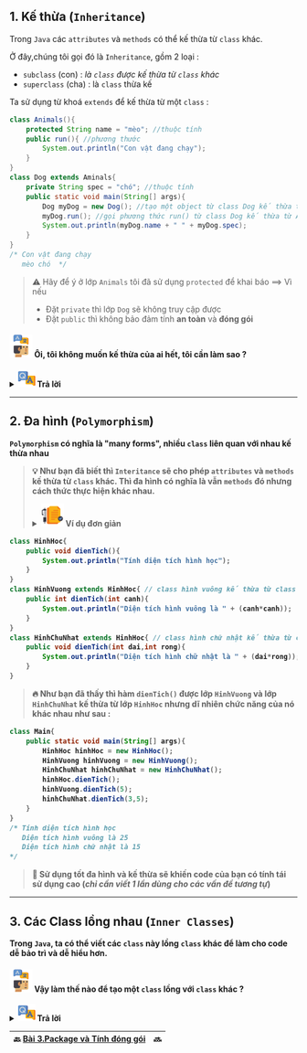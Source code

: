 ## 1. Kế thừa (`Inheritance`)

Trong `Java` các `attributes` và `methods` có thể kế thừa từ `class` khác.

Ở đây,chúng tôi gọi đó là `Inheritance`,  gồm 2 loại : 

- `subclass` (con) : *là `class` được kế thừa từ `class` khác*
- `superclass` (cha) : là `class` thừa kế

Ta sử dụng từ khoá `extends` để kế thừa từ một `class` : 

```java
class Animals(){
    protected String name = "mèo"; //thuộc tính
    public run(){ //phương thước
        System.out.println("Con vật đang chạy");
    }
}
class Dog extends Aminals{
    private String spec = "chó"; //thuộc tính
    public static void main(String[] args){
        Dog myDog = new Dog(); //tạo một object từ class Dog kế thừa từ Animals
        myDog.run(); //gọi phương thức run() từ class Dog kế thừa từ Animals
        System.out.println(myDog.name + " " + myDog.spec);
    }
}
/* Con vật đang chạy 
   mèo chó  */
```

> ⚠️ Hãy để ý ở lớp `Animals` tôi đã sử dụng `protected` để khai báo ==> Vì nếu 
> 
> - Đặt `private` thì lớp `Dog` sẽ không truy cập được
> - Đặt `public` thì không bảo đảm tính **an toàn** và **đóng gói**

#### ![Language Learningpng](https://raw.githubusercontent.com/Zenfection/Image/master/2021/02/02-14-14-12-Language%20Learning.png) Ôi, tôi không muốn kế thừa của ai hết, tôi cần làm sao ?

<details>
<summary><b><img src="https://raw.githubusercontent.com/Zenfection/Image/master/2021/02/01-13-25-05-Questions%20And%20Answers.png"> Trả lời</summary>

<br>

Sử dụng từ khoá `final` quốc dân thôi !!!

```java
final class Animals{
    //...
}
class Dog extends Animals{ // Dòng này sẽ lỗi ngay lập tức
    //...
}
```

> 💡 Nếu bạn cố gắng kế thừa lớp `Animals` thì sẽ lỗi ngay !!!

</details>

---

## 2. Đa hình (`Polymorphism`)

`Polymorphism` có nghĩa là "many forms", nhiều `class` liên quan với nhau **kế thừa** nhau

> 💡 Như bạn đã biết thì `Interitance` sẽ cho phép `attributes` và `methods` kế thừa từ `class` khác. Thì **đa hình** có nghĩa là vẫn `methods` đó nhưng cách thức thực hiện khác nhau.
> 
> <details>
> <summary><b><img src="https://raw.githubusercontent.com/Zenfection/Image/master/2021/02/02-11-21-10-Assignment.png"> Ví dụ đơn giản</b></summary>
> 
> <br>
> 
> 🔥 Hiểu đơn giản, cũng là hàm `dientich()` để tính **diện tích**, nhưng nếu bạn nhập thông số của **hình vuông** nó sẽ ra **diện tích hình vuông**, nhập thông số **hình chữ nhật** thì sẽ ra **diện tích hình chữ nhật**
> 
> </details>

```java
class HinhHoc{
    public void dienTich(){
        System.out.println("Tính diện tích hình học");
    }
}
class HinhVuong extends HinhHoc{ // class hình vuông kế thừa từ class hình học
    public int dienTich(int canh){ 
        System.out.println("Diện tích hình vuông là " + (canh*canh));
    }
}
class HinhChuNhat extends HinhHoc{ // class hình chữ nhật kế thừa từ class hình học
    public void dienTich(int dai,int rong){
        System.out.println("Diện tích hình chữ nhật là " + (dai*rong));
    }
}
```

> 🔥 Như bạn đã thấy thì hàm `dienTich()` được lớp `HinhVuong` và lớp `HinhChuNhat` kế thừa từ lớp `HinhHoc` nhưng dĩ nhiên chức năng của nó khác nhau như sau : 

```java
class Main{
    public static void main(String[] args){
        HinhHoc hinhHoc = new HinhHoc();
        HinhVuong hinhVuong = new HinhVuong();
        HinhChuNhat hinhChuNhat = new HinhChuNhat();
        hinhHoc.dienTich();
        hinhVuong.dienTich(5);
        hinhChuNhat.dienTich(3,5);
    }
}
/* Tính diện tích hình học
   Diện tích hình vuông là 25
   Diện tích hình chữ nhật là 15
*/
```

> 🚀 Sử dụng tốt **đa hình** và **kế thừa** sẽ khiến code của bạn có tính tái sử dụng cao (*chỉ cần viết 1 lần dùng cho các vấn đề tương tự*)

---

## 3. Các Class lồng nhau (`Inner Classes`)

Trong `Java`, ta có thể viết các `class` này lồng `class` khác để làm cho code dễ bảo trì và dễ hiểu hơn.

#### ![Language Learningpng](https://raw.githubusercontent.com/Zenfection/Image/master/2021/02/02-14-14-12-Language%20Learning.png) Vậy làm thế nào để tạo một `class` lồng với `class` khác ?

<details>
<summary><b><img src="https://raw.githubusercontent.com/Zenfection/Image/master/2021/02/01-13-25-05-Questions%20And%20Answers.png"> Trả lời</summary>

<br>

Hãy tạo một `Object` của `class` ngoài, sau đó tạo một `Object` của `class` trong, như sau : 

```java
class lopNgoai{
    int x = 10;
    class lopTrong{
        int y = 5;
    }
}
public class Main{
    public static void main(String[] args){
        lopNgoai myOuter = new lopNgoai();
        lopNgoai.lopTrong myInner = myOuter.new lopTrong();
        System.out.println(myInner.y + myOuter.x);
    }
}
// output : 15 (5 + 10)
```

> 💡 Như bạn đã thấy thì thì lớp `lopTrong` nằm trong lớp `lopNgoai`, vì thế chúng ta cũng có cách khai báo như trên.

</details>


| 🔙  [Bài 3.Package và Tính đóng gói](https://github.com/Zenfection/Java/blob/master/Java%20OOP/3.Pkg%26Encapsulation.md) | 🔜  |
| ------------------------------------------------------------------------------------------------------------------------ | --- |